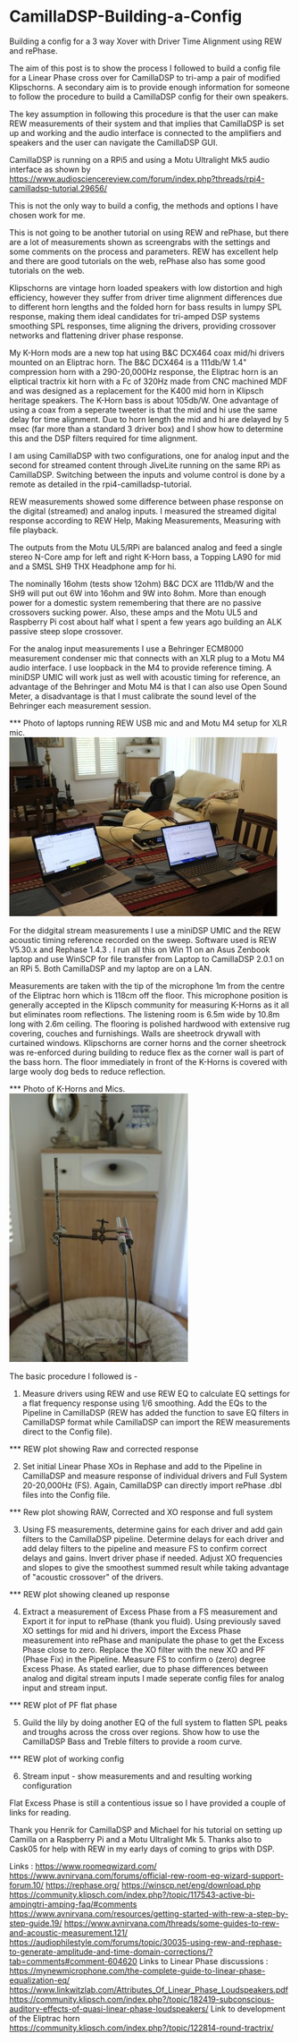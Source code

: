 # CamillaDSP-Building-a-Config
Building a config for a 3 way Xover with Driver Time Alignment using REW and rePhase.

The aim of this post is to show the process I followed to build a config file for a Linear Phase cross over for CamillaDSP to tri-amp a pair of modified Klipschorns. A secondary aim is to provide enough information for someone to follow the procedure to build a CamillaDSP config for their own speakers. 

The key assumption in following this procedure is that the user can make REW measurements of their system and that implies that CamillaDSP is set up and working and the audio interface is connected to the amplifiers and speakers and the user can navigate the CamillaDSP GUI.

CamillaDSP is running on a RPi5 and using a Motu Ultralight Mk5 audio interface as shown by  https://www.audiosciencereview.com/forum/index.php?threads/rpi4-camilladsp-tutorial.29656/

This is not the only way to build a config, the methods and options I have chosen work for me.

This is not going to be another tutorial on using REW and rePhase, but there are a lot of  measurements shown as screengrabs with the settings and some comments on the process and parameters. REW has excellent help and there are good tutorials on the web, rePhase also has some good tutorials on the web. 

Klipschorns are vintage horn loaded speakers with low distortion and high efficiency, however they suffer from driver time alignment differences due to different horn lengths and the folded horn for bass results in lumpy SPL response, making them ideal candidates for tri-amped DSP systems smoothing SPL responses, time aligning the drivers, providing crossover networks and flattening driver phase response.

My K-Horn mods are a new top hat using B&C DCX464 coax mid/hi drivers mounted on an Eliptrac horn. The B&C DCX464 is a 111db/W 1.4" compression horn with a 290-20,000Hz response, the Eliptrac horn is an eliptical tractrix kit horn with a Fc of 320Hz made from CNC machined MDF and was designed as a replacement for the K400 mid horn in Klipsch heritage speakers. The K-Horn bass is about 105db/W. One advantage of using a coax from a seperate tweeter is that the mid and hi use the same delay for time alignment. Due to horn length the mid and hi are delayed by 5 msec (far more than a standard 3 driver box) and I show how to determine this and the DSP filters required for time alignment.

I am using CamillaDSP with two configurations, one for analog input and the second for streamed content through JiveLite running on the same RPi as CamillaDSP. Switching between the inputs and volume control is done by a remote as detailed in the rpi4-camilladsp-tutorial.

REW measurements showed some difference between phase response on the digital (streamed) and analog inputs. I measured the streamed digital response according to REW Help, Making Measurements, Measuring with file playback. 

The outputs from the Motu UL5/RPi are balanced analog and feed a single stereo N-Core amp for left and right K-Horn bass, a Topping LA90 for mid and a SMSL SH9 THX Headphone amp for hi. 

The nominally 16ohm (tests show 12ohm) B&C DCX are 111db/W and the SH9 will put out 6W into 16ohm and 9W into 8ohm. More than enough power for a domestic system remembering that there are no passive crossovers sucking power. Also, these amps and the Motu UL5 and Raspberry Pi cost about half what I spent a few years ago building an ALK passive steep slope crossover.

For the analog input measurements I use a Behringer ECM8000 measurement condenser mic that connects with an XLR plug to a Motu M4 audio interface. I use loopback in the M4 to provide reference timing. A miniDSP UMIC will work just as well with acoustic timing for reference, an advantage of the Behringer and Motu M4 is that I can also use Open Sound Meter, a disadvantage is that I must calibrate the sound level of the Behringer each measurement session.

*** Photo of laptops running REW USB mic and and Motu M4 setup for XLR mic.
![alt text](<Images/K-Horn with measurement PCs.JPG>)

For the didgital stream measurements I use a miniDSP UMIC and the REW acoustic timing reference recorded on the sweep.
Software used is REW V5.30.x and Rephase 1.4.3 . I run all this on Win 11 on an Asus Zenbook laptop and use WinSCP for file transfer from Laptop to CamillaDSP 2.0.1 on an RPi 5. Both CamillaDSP and my laptop are on a LAN.

Measurements are taken with the tip of the microphone 1m from the centre of the Eliptrac horn which is 118cm off the floor. This microphone position is generally accepted in the Klipsch community for measuring K-Horns as it all but eliminates room reflections. The listening room is 6.5m wide by 10.8m long with 2.6m ceiling. The flooring is polished hardwood with extensive rug covering, couches and furnishings. Walls are sheetrock drywall with curtained windows. Klipschorns are corner horns and the corner sheetrock was re-enforced during building to reduce flex as the corner wall is part of the bass horn. The floor immediately in front of the K-Horns is covered with large wooly dog beds to reduce reflection.

*** Photo of K-Horns and Mics.
![alt text](<Images/K-Horn with mics.JPG>)

The basic procedure I followed is -
1. Measure drivers using REW and use REW EQ to calculate EQ settings for a flat frequency response using 1/6 smoothing. Add the EQs to the Pipeline in CamillaDSP (REW has added the function to save EQ filters in CamillaDSP format while CamillaDSP can import the REW measurements direct to the Config file).

*** REW plot showing Raw and corrected response


2. Set initial Linear Phase XOs in Rephase and add to the Pipeline in CamillaDSP and measure response of individual drivers and Full System 20-20,000Hz (FS). Again, CamillaDSP can directly import rePhase .dbl files into the Config file.

*** Rew plot showing RAW, Corrected and XO response and full system


3. Using FS measurements, determine gains for each driver and add gain filters to the CamillaDSP pipeline. Determine delays for each driver and add delay filters to the pipeline and measure FS to confirm correct delays and gains. Invert driver phase if needed. Adjust XO frequencies and slopes to give the smoothest summed result while taking advantage of "acoustic crossover" of the drivers.

*** REW plot showing cleaned up response


4. Extract a measurement of Excess Phase from a FS measurement and Export it for input to rePhase (thank you fluid). Using previously saved XO settings for mid and hi drivers, import the Excess Phase measurement into rePhase and manipulate the phase to get the Excess Phase close to zero. Replace the XO filter with the new XO and PF (Phase Fix) in the Pipeline. Measure FS to confirm o (zero) degree Excess Phase. As stated earlier, due to phase differences between analog and digital stream inputs I made seperate config files for analog input and stream input.

*** REW plot of PF flat phase


5. Guild the lily by doing another EQ of the full system to flatten SPL peaks and troughs across the cross over regions. Show how to use the CamillaDSP Bass and Treble filters to provide a room curve.

*** REW plot of working config


6. Stream input - show measurements and and resulting working configuration

Flat Excess Phase is still a contentious issue so I have provided a couple of links for reading.

Thank you Henrik for CamillaDSP and Michael for his tutorial on setting up Camilla on a Raspberry Pi and a Motu Ultralight Mk 5. Thanks also to Cask05 for help with REW in my early days of coming to grips with DSP.

Links :
https://www.roomeqwizard.com/
https://www.avnirvana.com/forums/official-rew-room-eq-wizard-support-forum.10/
https://rephase.org/
https://winscp.net/eng/download.php
https://community.klipsch.com/index.php?/topic/117543-active-bi-ampingtri-amping-faq/#comments
https://www.avnirvana.com/resources/getting-started-with-rew-a-step-by-step-guide.19/
https://www.avnirvana.com/threads/some-guides-to-rew-and-acoustic-measurement.121/
https://audiophilestyle.com/forums/topic/30035-using-rew-and-rephase-to-generate-amplitude-and-time-domain-corrections/?tab=comments#comment-604620
Links to Linear Phase discussions :
https://mynewmicrophone.com/the-complete-guide-to-linear-phase-equalization-eq/
https://www.linkwitzlab.com/Attributes_Of_Linear_Phase_Loudspeakers.pdf
https://community.klipsch.com/index.php?/topic/182419-subconscious-auditory-effects-of-quasi-linear-phase-loudspeakers/
Link to development of the Eliptrac horn
https://community.klipsch.com/index.php?/topic/122814-round-tractrix/